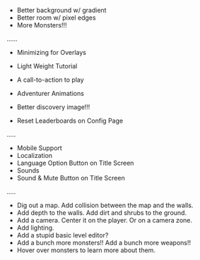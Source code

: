 - Better background w/ gradient
- Better room w/ pixel edges
- More Monsters!!!

......

- Minimizing for Overlays
- Light Weight Tutorial
- A call-to-action to play

- Adventurer Animations
- Better discovery image!!!
- Reset Leaderboards on Config Page

.....

- Mobile Support
- Localization
- Language Option Button on Title Screen
- Sounds
- Sound & Mute Button on Title Screen

.....

- Dig out a map. Add collision between the map and the walls.
- Add depth to the walls. Add dirt and shrubs to the ground.
- Add a camera. Center it on the player. Or on a camera zone.
- Add lighting.
- Add a stupid basic level editor?
- Add a bunch more monsters!! Add a bunch more weapons!!
- Hover over monsters to learn more about them.
